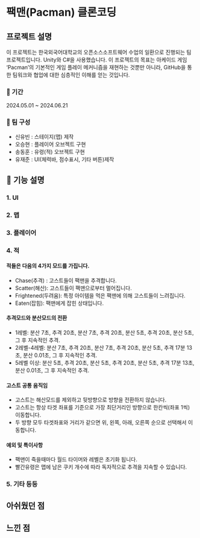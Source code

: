 # 팩맨(Pacman) 클론코딩

## 프로젝트 설명
이 프로젝트는 한국외국어대학교의 오픈소스소프트웨어 수업의 일환으로 진행되는 팀 프로젝트입니다. Unity와 C#을 사용했습니다.
이 프로젝트의 목표는 아케이드 게임 ‘Pacman’의 기본적인 게임 플레이 메커니즘을 재현하는 것뿐만 아니라, GitHub을 통한 팀워크와 협업에 대한 심층적인 이해를 얻는 것입니다.

### 📆 기간

2024.05.01 ~ 2024.06.21

### 🏃 팀 구성

- 신유빈 : 스테이지(맵) 제작
- 오승현 : 플레이어 오브젝트 구현
- 송동훈 : 유령(적) 오브젝트 구현
- 유재준 : UI(체력바, 점수표시, 기타 버튼)제작

## 🔎 기능 설명

### 1. UI

### 2. 맵

### 3. 플레이어

### 4. 적
#### 적들은 다음의 4가지 모드를 가집니다.
- Chase(추격) : 고스트들이 팩맨을 추격합니다.
- Scatter(해산): 고스트들이 팩맨으로부터 멀어집니다.
- Frightened(두려움): 특정 아이템을 먹은 팩맨에 의해 고스트들이 느려집니다.
- Eaten(잡힘): 팩맨에게 잡힌 상태입니다.
#### 추격모드와 분산모드의 전환
- 1레벨: 분산 7초, 추격 20초, 분산 7초, 추격 20초, 분산 5초, 추격 20초, 분산 5초, 그 후 지속적인 추격.
- 2레벨-4레벨: 분산 7초, 추격 20초, 분산 7초, 추격 20초, 분산 5초, 추격 17분 13초, 분산 0.01초, 그 후 지속적인 추격.
- 5레벨 이상: 분산 5초, 추격 20초, 분산 5초, 추격 20초, 분산 5초, 추격 17분 13초, 분산 0.01초, 그 후 지속적인 추격.
#### 고스트 공통 움직임
- 고스트는 해산모드를 제외하고 뒷방향으로 방향을 전환하지 않습니다.
- 고스트는 항상 타겟 좌표를 기준으로 가장 최단거리인 방향으로 한칸씩(좌표 1씩) 이동합니다.
- 두 방향 모두 타겟좌표와 거리가 같으면 위, 왼쪽, 아래, 오른쪽 순으로 선택해서 이동합니다.
#### 예외 및 특이사항
- 팩맨이 죽을때마다 월드 타이머와 레벨은 초기화 됩니다.
- 빨간유령은 맵에 남은 쿠키 개수에 따라 독자적으로 추격을 지속할 수 있습니다.

### 5. 기타 등등

## 아쉬웠던 점

## 느낀 점
